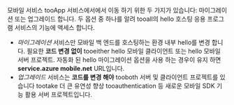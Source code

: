 모바일 서비스 tooApp 서비스에서에서 이동 하기 위한 두 가지가 있습니다: 마이그레이션 또는 업그레이드 합니다. 두 옵션 중 하나를 알려 tooall의 hello 호스팅 응용 프로그램 서비스의 기능에 액세스 합니다.

* *마이그레이션* 서비스만 모바일 백 엔드를 호스팅하는 환경 내부 hello를 변경 합니다. 필요한 **코드 변경 없이** tooeither hello 모바일 클라이언트 또는 hello 모바일 서버 프로젝트. 자동화 된 hello 마이그레이션 옵션을 사용 하는 경우이 유지 하면 **service.azure mobile.net** URL입니다. 
* *업그레이드* 서비스는 **코드를 변경 해야** tooboth 서버 및 클라이언트 프로젝트를 있습니다 tootake 더 큰 유연성 향상 tooauthentication 등 새로운 모바일 SDK 기능 활용 서버 프로젝트입니다. 


